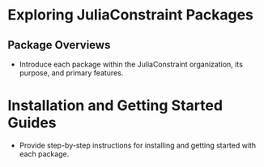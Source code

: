 # Exploring JuliaConstraint Packages

## Package Overviews
- Introduce each package within the JuliaConstraint organization, its purpose, and primary features.

# Installation and Getting Started Guides
- Provide step-by-step instructions for installing and getting started with each package.
